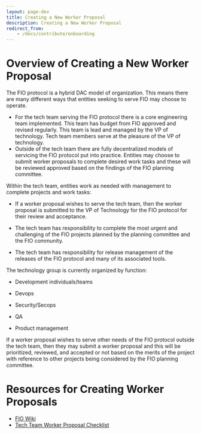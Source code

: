 ```yaml
---
layout: page-dev
title: Creating a New Worker Proposal
description: Creating a New Worker Proposal
redirect_from:
    - /docs/contribute/onboarding
---
```


# Overview of Creating a New Worker Proposal

The FIO protocol is a hybrid DAC model of organization. This means there are many different ways that entities seeking to serve FIO may choose to operate. 

- For the tech team serving the FIO protocol there is a core engineering team implemented. This team has budget from FIO approved and revised regularly. This team is lead and managed by the VP of technology. Tech team members serve at the pleasure of the VP of technology. 
- Outside of the tech team there are fully decentralized models of servicing the FIO protocol put into practice. Entities may choose to submit worker proposals to complete desired work tasks and these will be reviewed approved based on the findings of the FIO planning committee.

Within the tech team, entities work as needed with management to complete projects and work tasks:

- If a worker proposal wishes to serve the tech team, then the worker proposal is submitted to the VP of Technology for the FIO protocol for their review and acceptance.

- The tech team has responsibility to complete the most urgent and challenging of the FIO projects planned by the planning committee and the FIO community.

- The tech team has responsibility for release management of the releases of the FIO protocol and many of its associated tools.

The technology group is currently organized by function:

- Development individuals/teams

- Devops

- Security/Secops

- QA

- Product management

If a worker proposal wishes to serve other needs of the FIO protocol outside the tech team, then they may submit a worker proposal and this will be prioritized, reviewed, and accepted or not based on the merits of the project with reference to other projects being considered by the FIO planning committee.

# Resources for Creating Worker Proposals
- [FIO Wiki](https://fioprotocol.atlassian.net/wiki/spaces/WP/pages/26476660/Worker+Proposals)
- [Tech Team Worker Proposal Checklist]({{site.baseurl}}/docs/contribute/onboarding-workerpropcheck)

